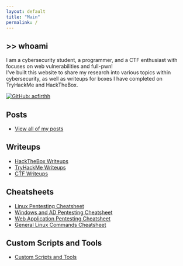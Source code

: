```yaml
---
layout: default
title: "Main"
permalink: /
---
```


<style>
    .badge-container {
        display: flex;
        align-items: center;
        gap: 20px;
    }

    @media (max-width: 768px) {
        .badge-container {
            flex-direction: column;
            align-items: flex-start;
            gap: 10px;
        }
    }
</style>

## >> whoami
I am a cybersecurity student, a programmer, and a CTF enthusiast with focuses on web vulnerabilities and full-pwn!\
I've built this website to share my research into various topics within cybersecurity, as well as writeups for boxes I have completed on TryHackMe and HackTheBox.

<div class="badge-container">
    <script src="https://www.hackthebox.eu/badge/1379691"></script>
    <script src="https://tryhackme.com/badge/1461775"></script>
    <a href="https://github.com/acfirthh"><img src="https://img.shields.io/github/followers/acfirthh?label=Github&logo=Github&style=for-the-badge" alt="GitHub: acfirthh"></a>
</div>

## Posts
- [View all of my posts](/posts)

## Writeups
- [HackTheBox Writeups](/writeups/hackthebox)
- [TryHackMe Writeups](/writeups/tryhackme)
- [CTF Writeups](/writeups/ctf)

## Cheatsheets
- [Linux Pentesting Cheatsheet](/cheatsheets/linux-pentesting-cheatsheet)
- [Windows and AD Pentesting Cheatsheet](/cheatsheets/windows-pentesting-cheatsheet)
- [Web Application Pentesting Cheatsheet](/cheatsheets/webapp-pentesting-cheatsheet)
- [General Linux Commands Cheatsheet](/cheatsheets/linux-cheatsheet)

## Custom Scripts and Tools
- [Custom Scripts and Tools](/tools)

